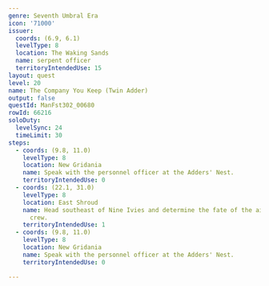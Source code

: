 ```yaml
---
genre: Seventh Umbral Era
icon: '71000'
issuer:
  coords: (6.9, 6.1)
  levelType: 8
  location: The Waking Sands
  name: serpent officer
  territoryIntendedUse: 15
layout: quest
level: 20
name: The Company You Keep (Twin Adder)
output: false
questId: ManFst302_00680
rowId: 66216
soloDuty:
  levelSync: 24
  timeLimit: 30
steps:
  - coords: (9.8, 11.0)
    levelType: 8
    location: New Gridania
    name: Speak with the personnel officer at the Adders' Nest.
    territoryIntendedUse: 0
  - coords: (22.1, 31.0)
    levelType: 8
    location: East Shroud
    name: Head southeast of Nine Ivies and determine the fate of the airship and its
      crew.
    territoryIntendedUse: 1
  - coords: (9.8, 11.0)
    levelType: 8
    location: New Gridania
    name: Speak with the personnel officer at the Adders' Nest.
    territoryIntendedUse: 0

---
```


